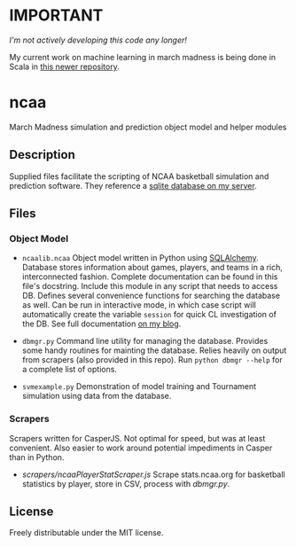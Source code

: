 # IMPORTANT

*I'm not actively developing this code any longer!*

My current work on machine learning in march madness is being done in Scala in
[this newer repository](https://github.com/jnu/march-madness).

# ncaa

March Madness simulation and prediction object model and helper modules

## Description

Supplied files facilitate the scripting of NCAA basketball simulation and
prediction software. They reference a [sqlite database on my server](http://joenoodles.com/data/ncaa.db "college basketball database").

## Files

### Object Model

+ `ncaalib.ncaa`     Object model written in Python using [SQLAlchemy](http://www.sqlalchemy.org/ "SQLAlchemy -- ORM databases in Python"). Database stores information about games, players, and teams in a rich, interconnected fashion. Complete documentation can be found in this file's docstring. Include this module in any script that needs to access DB. Defines several convenience functions for searching the database as well. Can be run in interactive mode, in which case script will automatically create the variable `session` for quick CL investigation of the DB. See full documentation [on my blog](http://joenoodles.com/).

+ `dbmgr.py`    Command line utility for managing the database. Provides some handy routines for mainting the database. Relies heavily on output from scrapers (also provided in this repo). Run `python dbmgr --help` for a complete list of options.

+ `svmexample.py`    Demonstration of model training and Tournament simulation using data from the database.

### Scrapers

Scrapers written for CasperJS. Not optimal for speed, but was at least convenient. Also easier to work around potential impediments in Casper than in Python.

+ _scrapers/ncaaPlayerStatScraper.js_   Scrape stats.ncaa.org for basketball statistics by player, store in CSV, process with _dbmgr.py_.

## License

Freely distributable under the MIT license.
